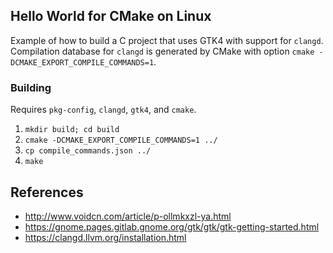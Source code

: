 ## Hello World for CMake on Linux

Example of how to build a C project that uses GTK4 with support for `clangd`.
Compilation database for `clangd` is generated by CMake with option `cmake -DCMAKE_EXPORT_COMPILE_COMMANDS=1`.

### Building
Requires `pkg-config`, `clangd`, `gtk4`, and `cmake`.

1. `mkdir build; cd build`
2. `cmake -DCMAKE_EXPORT_COMPILE_COMMANDS=1 ../`
3. `cp compile_commands.json ../`
4. `make`


## References
- http://www.voidcn.com/article/p-ollmkxzl-ya.html
- https://gnome.pages.gitlab.gnome.org/gtk/gtk/gtk-getting-started.html
- https://clangd.llvm.org/installation.html
